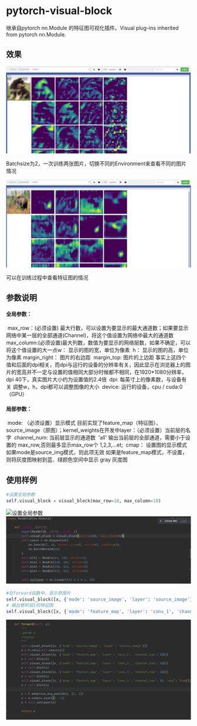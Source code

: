 # pytorch-visual-block
继承自pytorch nn.Module 的特征图可视化插件。Visual plug-ins inherited from pytorch nn.Module.

## 效果

![image-20210324150201398](.README_asserts\image-20210324150201398.png)

Batchsize为2，一次训练两张图片，切换不同的Environment来查看不同的图片情况

![image-20210324150227968](.README_asserts\image-20210324150227968.png)

可以在训练过程中查看特征图的情况

## 参数说明

####   全局参数：    

​	max_row：(必须设置) 最大行数，可以设置为要显示的最大通道数；如果要显示网络中某一层的全部通道(Channel)，将这个值设置为网络中最大的通道数
​    max_column:(必须设置)最大列数，数值为要显示的网络层数，如果不确定，可以将这个值设置的大一点
​    w：              显示的图的宽，单位为像素
​    h：              显示的图的高，单位为像素
​    margin_right：   图片的右边距
​    margin_top:      图片的上边距
​        事实上这四个值和后面的dpi相关，而dpi与运行的设备的分辨率有关，因此显示在浏览器上的图片的宽高并不一定与设置的值相同
​        大部分时候都不相同，在1920*1080分辨率，dpi 40下，真实图片大小约为设置值的2.4倍
​    dpi: 每英寸上的像素数，与设备有关
​    调整w，h，dpi都可以调整图像的大小
​    device: 运行的设备，cpu / cuda:0 （GPU）

####   局部参数：

​    mode: （必须设置）显示模式 目前实现了feature_map（特征图）、source_image（原图）；kernel_weights在开发中
​    layer：（必须设置）当前层的名字
​    channel_num: 当前层显示的通道数 
​        'all' 输出当前层的全部通道，需要小于设置的 max_row,否则最多显示max_row个
​        1,2,3,...et;
​    cmap： 设置图的显示模式
​        如果mode是source_img模式，则此项无效
​        如果是feature_map模式，不设置，则将灰度图映射到蓝、绿颜色空间中显示
​        gray 灰度图

## 使用样例

```python
#设置全局参数
self.visual_block = visual_block(max_row=10, max_column=10)
```

![设置全局参数](.README_asserts\image-20210324145434085.png)![image-20210324145434132](.README_asserts\image-20210324145434132.png)

```python
#在forward函数中，显示原图片
self.visual_block([x, {'mode': 'source_image', 'layer': 'source_image'}])
# 输出卷积层1的特征图
self.visual_block([x, {'mode': 'feature_map', 'layer': 'conv_1', 'channel_num': 10}])
```

![在forward函数中使用](.README_asserts\image-20210324145833051.png)





